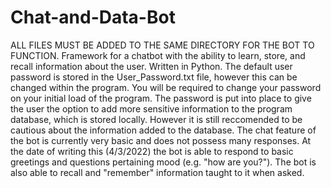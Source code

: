 # Chat-and-Data-Bot
ALL FILES MUST BE ADDED TO THE SAME DIRECTORY FOR THE BOT TO FUNCTION.
Framework for a chatbot with the ability to learn, store, and recall information about the user. Written in Python.
The default user password is stored in the User_Password.txt file, however this can be changed within the program.
You will be required to change your password on your initial load of the program.
The password is put into place to give the user the option to add more sensitive information to the program database, which is stored locally. However it is still reccomended to be cautious about the information added to the database.
The chat feature of the bot is currently very basic and does not possess many responses. At the date of writing this (4/3/2022) the bot is able to respond to basic greetings and questions pertaining mood (e.g. "how are you?"). The bot is also able to recall and "remember" information taught to it when asked.
